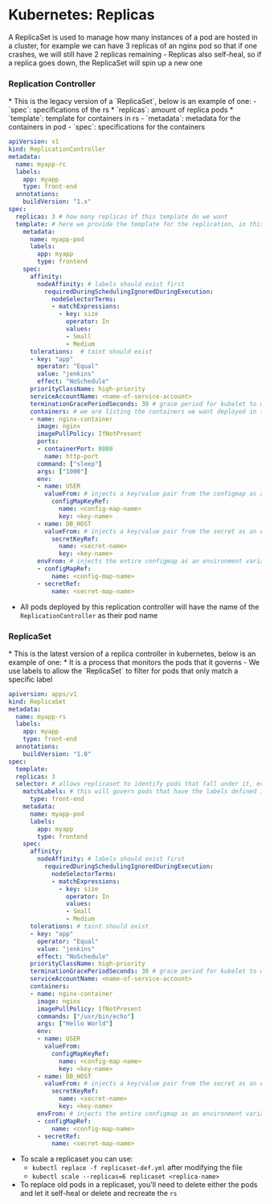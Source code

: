 <h1>Kubernetes: Replicas</h1>
A ReplicaSet is used to manage how many instances of a pod are hosted in a cluster, for example we can have 3 replicas of an nginx pod so that if one crashes, we will still have 2 replicas remaining
  - Replicas also self-heal, so if a replica goes down, the ReplicaSet will spin up a new one
<h3>Replication Controller</h3>
* This is the legacy version of a `ReplicaSet`, below is an example of one:
- `spec`: specifications of the rs
  * `replicas`: amount of replica pods
  * `template`: template for containers in rs
    - `metadata`: metadata for the containers in pod
    - `spec`: specifications for the containers
        
```yml
apiVersion: v1
kind: ReplicationController
metadata:
  name: myapp-rc
  labels:
    app: myapp
    type: front-end
  annotations:
    buildVersion: "1.x"
spec:
  replicas: 3 # how many replicas of this template do we want
  template: # here we provide the template for the replication, in this case the pod yaml
    metadata:
      name: myapp-pod
      labels:
        app: myapp
        type: frontend
    spec:
      affinity:
        nodeAffinity: # labels should exist first
          requiredDuringSchedulingIgnoredDuringExecution:
            nodeSelectorTerms:
            - matchExpressions:
              - key: size
                operator: In
                values:
                - Small
                - Medium
      tolerations:  # taint should exist
      - key: "app"
        operator: "Equal"
        value: "jenkins"
        effect: "NoSchedule"
      priorityClassName: high-priority
      serviceAccountName: <name-of-service-account> 
      terminationGracePeriodSeconds: 30 # grace period for kubelet to wait between triggering a shut down of a failed container, default is 30s    
      containers: # we are listing the containers we want deployed in this replica controller
      - name: nginx-container
        image: nginx
        imagePullPolicy: IfNotPresent
        ports:
        - containerPort: 8080
          name: http-port
        command: ["sleep"]
        args: ["1000"]
        env:
        - name: USER
          valueFrom: # injects a key/value pair from the configmap as an environment variable 
            configMapKeyRef:
              name: <config-map-name>
              key: <key-name>
        - name: DB_HOST
          valueFrom: # injects a key/value pair from the secret as an environment variable 
            secretKeyRef:
              name: <secret-name>
              key: <key-name>
        envFrom: # injects the entire configmap as an environment variables
        - configMapRef:
            name: <config-map-name>
        - secretRef:
            name: <secret-map-name>
```

* All pods deployed by this replication controller will have the name of the `ReplicationController` as their pod name

<h3>ReplicaSet</h3>
* This is the latest version of a replica controller in kubernetes, below is an example of one:
* It is a process that monitors the pods that it governs
  - We use labels to allow the `ReplicaSet` to filter for pods that only match a specific label

```yml
apiversion: apps/v1
kind: ReplicaSet
metadata: 
  name: myapp-rs
  labels:
    app: myapp
    type: front-end
  annotations:
    buildVersion: "1.0"
spec:
  template: 
  replicas: 3 
  selector: # allows replicaset to identify pods that fall under it, even pods created before the replicaset
    matchLabels: # this will govern pods that have the labels defined in this dictionary
      type: front-end
    metadata:
      name: myapp-pod
      labels:
        app: myapp
        type: frontend
    spec:
      affinity:
        nodeAffinity: # labels should exist first
          requiredDuringSchedulingIgnoredDuringExecution:
            nodeSelectorTerms:
            - matchExpressions:
              - key: size
                operator: In
                values:
                - Small
                - Medium
      tolerations: # taint should exist
      - key: "app"
        operator: "Equal"
        value: "jenkins"
        effect: "NoSchedule"
      priorityClassName: high-priority
      terminationGracePeriodSeconds: 30 # grace period for kubelet to wait between triggering a shut down of a failed container, default is 30s
      serviceAccountName: <name-of-service-account> 
      containers: 
      - name: nginx-container
        image: nginx
        imagePullPolicy: IfNotPresent
        commands: ["/usr/bin/echo"]
        args: ["Hello World"]
        env:
        - name: USER
          valueFrom: 
            configMapKeyRef:
              name: <config-map-name>
              key: <key-name>
        - name: DB_HOST
          valueFrom: # injects a key/value pair from the secret as an environment variable
            secretKeyRef:
              name: <secret-name>
              key: <key-name>
        envFrom: # injects the entire configmap as an environment variables
        - configMapRef:
            name: <config-map-name>
        - secretRef:
            name: <secret-map-name>
```

* To scale a replicaset you can use:
  - `kubectl replace -f replicaset-def.yml` after modifying the file
  - `kubectl scale --replicas=6 replicaset <replica-name>`
* To replace old pods in a replicaset, you'll need to delete either the pods and let it self-heal or delete and recreate the `rs`
